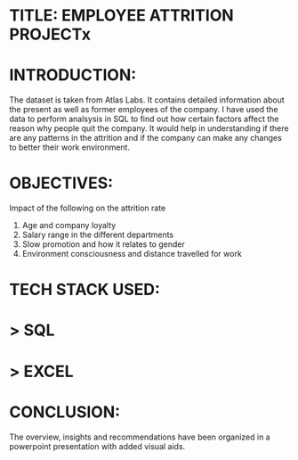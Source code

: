 #   TITLE: EMPLOYEE ATTRITION PROJECTx

#  INTRODUCTION:
The dataset is taken from Atlas Labs. It contains detailed information about the present as well as former employees of the company. I have used the data to perform analsysis in SQL to find out how certain factors affect the reason why people quit the company. It would help in understanding if there are any patterns in the attrition and if the company can make any changes to better their work environment.
#  OBJECTIVES:
Impact of the following on the attrition rate
1. Age and company loyalty
2. Salary range in the different departments
3. Slow promotion and how it relates to gender
4. Environment consciousness and distance travelled for work
#  TECH STACK USED:
# > SQL
# > EXCEL
#  CONCLUSION:
The overview, insights and recommendations have been organized in a powerpoint presentation with added visual aids.
